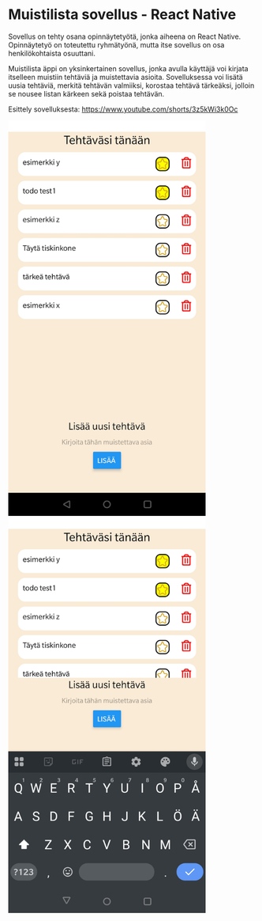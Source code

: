 # Muistilista sovellus - React Native

Sovellus on tehty osana opinnäytetyötä, jonka aiheena on React Native.
Opinnäytetyö on toteutettu ryhmätyönä, mutta itse sovellus on osa henkilökohtaista osuuttani.

Muistilista äppi on yksinkertainen sovellus, jonka avulla käyttäjä voi kirjata itselleen muistiin tehtäviä ja muistettavia asioita.
Sovelluksessa voi lisätä uusia tehtäviä, merkitä tehtävän valmiiksi, korostaa tehtävä tärkeäksi, jolloin se nousee listan kärkeen sekä poistaa tehtävän.


Esittely sovelluksesta: https://www.youtube.com/shorts/3z5kWi3k0Oc

<img src="koko_ruutu.jpg" alt="alt text" width="400"/>
<img src="kirjotus.jpg" alt="alt text" width="400"/>